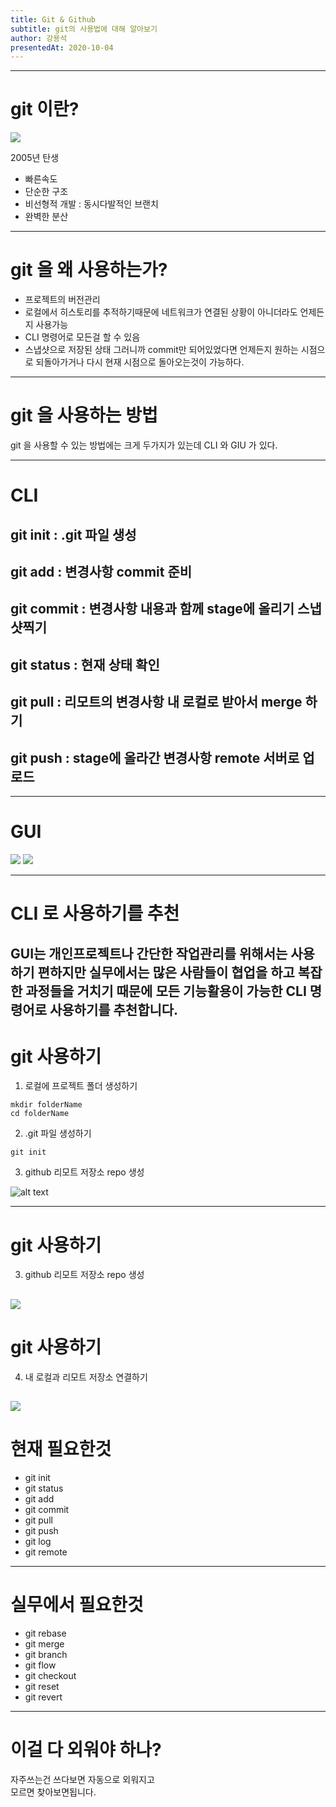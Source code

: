 ```yaml
---
title: Git & Github
subtitle: git의 사용법에 대해 알아보기
author: 강용석
presentedAt: 2020-10-04
---
```



---

# git 이란?
![](https://lovemewithoutall.github.io/assets/images/Git-Logo-2Color.png)  

2005년 탄생
- 빠른속도
- 단순한 구조
- 비선형적 개발 : 동시다발적인 브랜치
- 완벽한 분산

---

# git 을 왜 사용하는가?
- 프로젝트의 버전관리
- 로컬에서 히스토리를 추적하기때문에 네트워크가 연결된 상황이 아니더라도 언제든지 사용가능
- CLI 명령어로 모든걸 할 수 있음
- 스냅샷으로 저장된 상태 그러니까 commit만 되어있었다면 언제든지 원하는 시점으로 되돌아가거나 다시 현재 시점으로 돌아오는것이 가능하다.


---

# git 을 사용하는 방법
git 을 사용할 수 있는 방법에는 크게 두가지가 있는데 CLI 와 GIU 가 있다.  


---

# CLI

## git init : .git 파일 생성
## git add : 변경사항 commit 준비
## git commit : 변경사항 내용과 함께 stage에 올리기 스냅샷찍기
## git status : 현재 상태 확인
## git pull : 리모트의 변경사항 내 로컬로 받아서 merge 하기
## git push : stage에 올라간 변경사항 remote 서버로 업로드


---

# GUI
![](https://www.sourcetreeapp.com/dam/jcr:51aa63f9-8e33-4177-8ef9-54b4bdb09a69/sourcetree_rgb_darkblue_atlassian_1200x630.png)
![](https://zeddrix.com/wp-content/uploads/2020/03/git-960x540.png)


---

# CLI 로 사용하기를 추천
GUI는 개인프로젝트나 간단한 작업관리를 위해서는 사용하기 편하지만 실무에서는 많은 사람들이 협업을 하고 
복잡한 과정들을 거치기 때문에 모든 기능활용이 가능한 CLI 명령어로 사용하기를 추천합니다.
---

# git 사용하기
1. 로컬에 프로젝트 폴더 생성하기
```console
mkdir folderName
cd folderName
```
2. .git 파일 생성하기
```console
git init
```
3. github 리모트 저장소 repo 생성

![alt text](https://i.ibb.co/sJJXmzP/2020-10-02-2-59-55.png)   


---

# git 사용하기
3. github 리모트 저장소 repo 생성

![](https://i.ibb.co/VqfGkfM/2020-10-02-3-11-28.png)
---
# git 사용하기
4. 내 로컬과 리모트 저장소 연결하기

![](https://i.ibb.co/5knWDcV/2020-10-02-3-15-37.png)
---

# 현재 필요한것
- git init
- git status
- git add
- git commit
- git pull
- git push
- git log
- git remote

---
# 실무에서 필요한것
- git rebase
- git merge
- git branch
- git flow
- git checkout
- git reset
- git revert

---
# 이걸 다 외워야 하나?
자주쓰는건 쓰다보면 자동으로 외워지고  
모르면 찾아보면됩니다.  





